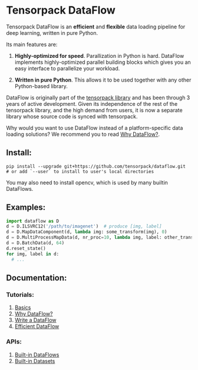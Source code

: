 # Tensorpack DataFlow

Tensorpack DataFlow is an **efficient** and **flexible** data
loading pipeline for deep learning, written in pure Python.

Its main features are:

1. **Highly-optimized for speed**.
	 Parallization in Python is hard.
	 DataFlow implements highly-optimized
	 parallel building blocks which gives you an easy interface to parallelize your workload.

2. **Written in pure Python**.
	 This allows it to be used together with any other Python-based library.

DataFlow is originally part of the [tensorpack library](https://github.com/tensorpack/tensorpack/)
and has been through 3 years of active development.
Given its independence of the rest of the tensorpack library, and
the high demand from users, it is now a separate library whose source code is synced with tensorpack.

Why would you want to use DataFlow instead of a platform-specific data loading solutions?
We recommend you to read
[Why DataFlow?](https://tensorpack.readthedocs.io/tutorial/philosophy/dataflow.html).

## Install:
```
pip install --upgrade git+https://github.com/tensorpack/dataflow.git
# or add `--user` to install to user's local directories
```
You may also need to install opencv, which is used by many builtin DataFlows.

## Examples:
```python
import dataflow as D
d = D.ILSVRC12('/path/to/imagenet')  # produce [img, label]
d = D.MapDataComponent(d, lambda img: some_transform(img), 0)
d = D.MultiProcessMapData(d, nr_proc=10, lambda img, label: other_transform(img, label))
d = D.BatchData(d, 64)
d.reset_state()
for img, label in d:
  # ...
```

## Documentation:
### Tutorials:
1. [Basics](https://tensorpack.readthedocs.io/tutorial/dataflow.html)
1. [Why DataFlow?](https://tensorpack.readthedocs.io/tutorial/philosophy/dataflow.html)
1. [Write a DataFlow](https://tensorpack.readthedocs.io/tutorial/extend/dataflow.html)
1. [Efficient DataFlow](https://tensorpack.readthedocs.io/tutorial/efficient-dataflow.html)

### APIs:
1. [Built-in DataFlows](https://tensorpack.readthedocs.io/modules/dataflow.html)
1. [Built-in Datasets](https://tensorpack.readthedocs.io/modules/dataflow.dataset.html)
